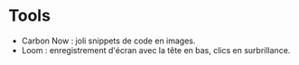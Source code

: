 # Tools
- Carbon Now : joli snippets de code en images.
- Loom : enregistrement d'écran avec la tête en bas, clics en surbrillance.
